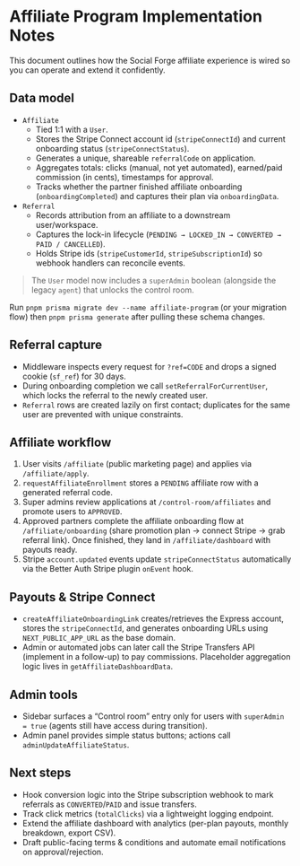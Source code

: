 # Affiliate Program Implementation Notes

This document outlines how the Social Forge affiliate experience is wired so you can operate and extend it confidently.

## Data model

- `Affiliate`
  - Tied 1:1 with a `User`.
  - Stores the Stripe Connect account id (`stripeConnectId`) and current onboarding status (`stripeConnectStatus`).
  - Generates a unique, shareable `referralCode` on application.
  - Aggregates totals: clicks (manual, not yet automated), earned/paid commission (in cents), timestamps for approval.
  - Tracks whether the partner finished affiliate onboarding (`onboardingCompleted`) and captures their plan via `onboardingData`.
- `Referral`
  - Records attribution from an affiliate to a downstream user/workspace.
  - Captures the lock-in lifecycle (`PENDING → LOCKED_IN → CONVERTED → PAID / CANCELLED`).
  - Holds Stripe ids (`stripeCustomerId`, `stripeSubscriptionId`) so webhook handlers can reconcile events.

> The `User` model now includes a `superAdmin` boolean (alongside the legacy `agent`) that unlocks the control room.

Run `pnpm prisma migrate dev --name affiliate-program` (or your migration flow) then `pnpm prisma generate` after pulling these schema changes.

## Referral capture

- Middleware inspects every request for `?ref=CODE` and drops a signed cookie (`sf_ref`) for 30 days.
- During onboarding completion we call `setReferralForCurrentUser`, which locks the referral to the newly created user.
- `Referral` rows are created lazily on first contact; duplicates for the same user are prevented with unique constraints.

## Affiliate workflow

1. User visits `/affiliate` (public marketing page) and applies via `/affiliate/apply`.
2. `requestAffiliateEnrollment` stores a `PENDING` affiliate row with a generated referral code.
3. Super admins review applications at `/control-room/affiliates` and promote users to `APPROVED`.
4. Approved partners complete the affiliate onboarding flow at `/affiliate/onboarding` (share promotion plan → connect Stripe → grab referral link). Once finished, they land in `/affiliate/dashboard` with payouts ready.
5. Stripe `account.updated` events update `stripeConnectStatus` automatically via the Better Auth Stripe plugin `onEvent` hook.

## Payouts & Stripe Connect

- `createAffiliateOnboardingLink` creates/retrieves the Express account, stores the `stripeConnectId`, and generates onboarding URLs using `NEXT_PUBLIC_APP_URL` as the base domain.
- Admin or automated jobs can later call the Stripe Transfers API (implement in a follow-up) to pay commissions. Placeholder aggregation logic lives in `getAffiliateDashboardData`.

## Admin tools

- Sidebar surfaces a “Control room” entry only for users with `superAdmin = true` (agents still have access during transition).
- Admin panel provides simple status buttons; actions call `adminUpdateAffiliateStatus`.

## Next steps

- Hook conversion logic into the Stripe subscription webhook to mark referrals as `CONVERTED`/`PAID` and issue transfers.
- Track click metrics (`totalClicks`) via a lightweight logging endpoint.
- Extend the affiliate dashboard with analytics (per-plan payouts, monthly breakdown, export CSV).
- Draft public-facing terms & conditions and automate email notifications on approval/rejection.
